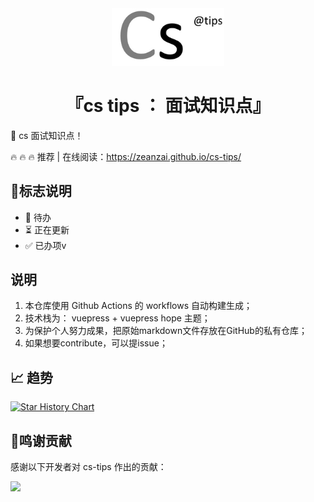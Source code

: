 
<div align="center">
 <img width="180px" src="./logo.png">
    <p/>
 <h1>『cs tips ： 面试知识点』</h1>
</div>


:rocket: cs 面试知识点！

:fire: :fire: :fire:  推荐 | 在线阅读：<https://zeanzai.github.io/cs-tips/>

## :milky_way:标志说明

* 🚫 待办
* ⏳ 正在更新
* ✅ 已办项v

## 说明

1. 本仓库使用 Github Actions 的 workflows 自动构建生成；
2. 技术栈为： vuepress + vuepress hope 主题；
3. 为保护个人努力成果，把原始markdown文件存放在GitHub的私有仓库；
4. 如果想要contribute，可以提issue；



## :chart_with_upwards_trend: 趋势

[![Star History Chart](https://api.star-history.com/svg?repos=zeanzai/cs-tips&type=Date)](https://star-history.com/#zeanzai/cs-tips&Date)

## 🌸鸣谢贡献

感谢以下开发者对 cs-tips 作出的贡献：

<a href="https://github.com/zeanzai/cs-tips/graphs/contributors">
  <img src="https://contrib.rocks/image?repo=zeanzai/cs-tips&max=1000" />
</a>

